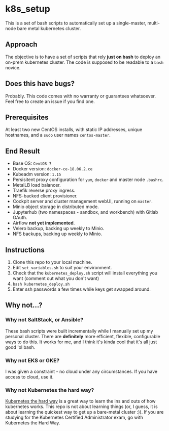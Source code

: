# k8s_setup

This is a set of bash scripts to automatically set up a single-master, multi-node bare metal kubernetes cluster. 

## Approach

The objective is to have a set of scripts that rely **just on bash** to deploy an on-prem kubernetes cluster. The code is supposed to be readable to a `bash` novice.

## Does this have bugs?

Probably. This code comes with no warranty or guarantees whatsoever. Feel free to create an issue if you find one.

## Prerequisites

At least two new CentOS installs, with static IP addresses, unique hostnames, and a `sudo` user names `centos-master`.

## End Result

- Base OS: `CentOS 7`
- Docker version: `docker-ce-18.06.2.ce`
- Kubeadm version: `1.15`
- Persisitent proxy configuration for `yum`, `docker` and master node `.bashrc`.
- MetalLB load balancer.
- Traefik reverse proxy ingress.
- NFS-backed client provisioner.
- Cockpit server and cluster management webUI, running on `master`.
- Minio object storage in distributed mode.
- Jupyterhub (two namespaces - sandbox, and workbench) with Gitlab OAuth.
- Airflow **not yet implemented**.
- Velero backup, backing up weekly to Minio.
- NFS backups, backing up weekly to Minio.

## Instructions

1. Clone this repo to your local machine.
2. Edit `set_variables.sh` to suit your environment.
3. Check that the `kubernetes_deploy.sh` script will install everything you want (comment out what you don't want)
4. `bash kubernetes_deploy.sh`
5. Enter ssh passwords a few times while keys get swapped around.


## Why not...?

### Why not SaltStack, or Ansible?

These bash scripts were built incrementally while I manually set up my personal cluster. There are **definitely** more efficient, flexible, configurable ways to do this. It works for me, and I think it's kinda cool that it's all just good 'ol bash.

### Why not EKS or GKE?

I was given a constraint - no cloud under any circumstances. If you have access to cloud, use it.

### Why not Kubernetes the hard way?

[Kubernetes the hard way](https://github.com/kelseyhightower/kubernetes-the-hard-way) is a great way to learn the ins and outs of how kubernetes works. This repo is not about learning things (or, I guess, it is about learning the quickest way to get up a bare-metal cluster :)). If you are studying for the Kubernetes Certified Administrator exam, go with Kubernetes the Hard Way.
